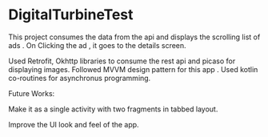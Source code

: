 # DigitalTurbineTest

This project consumes the data from the api and displays the scrolling list of ads . 
On Clicking the ad , it goes to the details screen.

Used Retrofit, Okhttp libraries to consume the rest api and picaso for displaying images. 
Followed MVVM design pattern for this app .
Used kotlin co-routines for asynchronus programming.

Future Works:

Make it as a single activity with two fragments in tabbed layout.

Improve the UI look and feel of the app.
